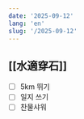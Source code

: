 ```yaml
---
date: '2025-09-12'
lang: 'en'
slug: '/2025-09-12'
---
```


## [[水適穿石]]

- [ ] 5km 뛰기
- [ ] 일지 쓰기
- [ ] 찬물샤워
